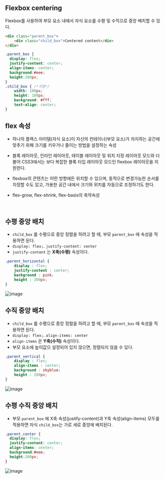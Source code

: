 ## Flexbox centering
Flexbox를 사용하여 부모 요소 내에서 자식 요소를 수평 및 수직으로 중앙 배치할 수 있다.

```html
<div class="parent_box">
	<div class="child_box">Centered content</div>
</div>
```
```css
.parent_box {
  display: flex;
  justify-content: center;
  align-items: center;
  background:#eee;
  height:200px;
}
.child_box { /*가정*/
    width: 100px;
    height: 100px;
    background: #fff;
    text-align: center;
}   
```

## flex 속성
- 하나의 플렉스 아이템(자식 요소)이 자신의 컨테이너(부모 요소)가 차지하는 공간에 맞추기 위해 크기를 키우거나 줄이는 방법을 설정하는 속성
- 블록 레이아웃, 인라인 레이아웃, 테이블 레이아웃 및 위치 지정 레이아웃 모드와 더불어 CSS3에서는 보다 복잡한 블록 타입 레이아웃 모드인 flexbox 레이아웃을 지원한다. 
- flexbox의 콘텐츠는 어떤 방향에든 위치할 수 있으며, 동적으로 변경가능한 순서를 지정할 수도 있고, 가용한 공간 내에서 크기와 위치를 자동으로 조정하기도 한다.  
- flex-grow, flex-shrink, flex-basis의 축약속성
  
  <br>

## 수평 중앙 배치

- `child_box` 를 수평으로 중앙 정렬을 하려고 할 때, 부모 `parent_box` 에 속성을 적용하면 된다.  
- `display: flex;`. `justify-content: center`  
- `justify-content` 는 **X축(수평)** 속성이다.

```css
.parent_horizontal {
	display : flex;
	justify-content : center;	
	background : pink;
	height : 200px;
}
```

![image](https://user-images.githubusercontent.com/47467774/119782445-2c123880-bf07-11eb-8f53-d6e0c337260e.png)



## 수직 중앙 배치

- `child_box` 를 수평으로 중앙 정렬을 하려고 할 때, 부모 `parent_box` 에 속성을 적용하면 된다.  
- `display: flex;`. `align-items: center` 
- `align-items` 은 **Y축(수직)** 속성이다.
- 부모 요소에 높이값으 설정되어 있지 않으면, 정렬되지 않을 수 있다.

```css
.parent_vertical {
	display : flex;
	align-items : center;
	background : skyblue;
	height : 200px;
}
```

![image](https://user-images.githubusercontent.com/47467774/119782475-35030a00-bf07-11eb-9a66-e210b6f45266.png)


## 수평 수직 중앙 배치

- 부모 `parent_box` 에 X축 속성(justify-content)과 Y축 속성(align-items) 모두를 적용하면 자식 `child_box`는 가로 세로 중앙에 배치된다.

```css
.parent_center {
  display: flex;
  justify-content: center;
  align-items: center;
  background:#eee;
  height:200px;
}
```

![image](https://user-images.githubusercontent.com/47467774/119782520-3fbd9f00-bf07-11eb-845a-0fb226df9f58.png)
